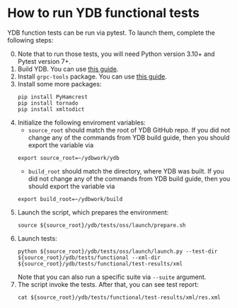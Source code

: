 # How to run YDB functional tests

YDB function tests can be run via pytest. To launch them, complete the following steps:

0. Note that to run those tests, you will need Python version 3.10+ and Pytest version 7+.
1. Build YDB. You can use [this guide](https://github.com/ydb-platform/ydb/blob/main/BUILD.md).
2. Install `grpc-tools` package. You can use [this guide](https://grpc.io/docs/languages/python/quickstart).
3. Install some more packages:
    ```
    pip install PyHamcrest
    pip install tornado
    pip install xmltodict
    ```
4. Initialize the following enviroment variables:
    - `source_root` should match the root of YDB GitHub repo. If you did not change any of the commands from YDB
    build guide, then you should export the variable via
    ```
    export source_root=~/ydbwork/ydb
    ```
    - `build_root` should match the directory, where YDB was built. If you did not change any of the commands from YDB
    build guide, then you should export the variable via
    ```
    export build_root=~/ydbwork/build
    ```
5. Launch the script, which prepares the environment:
    ```
    source ${source_root}/ydb/tests/oss/launch/prepare.sh
    ```
7. Launch tests:
    ```
    python ${source_root}/ydb/tests/oss/launch/launch.py --test-dir ${source_root}/ydb/tests/functional --xml-dir ${source_root}/ydb/tests/functional/test-results/xml
    ```
    Note that you can also run a specific suite via `--suite` argument.
6. The script invoke the tests. After that, you can see test report:
    ```
    cat ${source_root}/ydb/tests/functional/test-results/xml/res.xml
    ```
